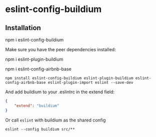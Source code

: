 # eslint-config-buildium

## Installation

npm i eslint-config-buildium

Make sure you have the peer dependencies installed:

npm i eslint-plugin-buildium

npm i eslint-config-airbnb-base

```shell
npm install eslint-config-buildium eslint-plugin-buildium eslint-config-airbnb-base eslint-plugin-import eslint --save-dev
```

And add buildium to your .eslintrc in the extend field:

```json
{
    "extend": "buildium"
}
```

Or call `eslint` with buildium as the shared config

```shell
eslint --config buildium src/**
```